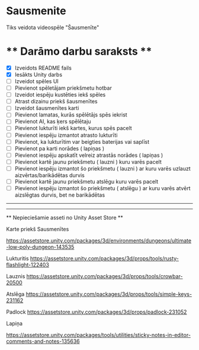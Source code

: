 # Sausmenite
Tiks veidota videospēle "Šausmenīte" 

# ** Darāmo darbu saraksts ** 
- [x] Izveidots README fails
- [x] Iesākts Unity darbs
- [ ] Izveidot spēles UI
- [ ] Pievienot spēletājam priekšmetu hotbar
- [ ] Izveidot iespēju kustēties iekš spēles
- [ ] Atrast dizainu priekš šausmenītes
- [ ] Izveidot šausmenītes karti
- [ ] Pievienot lamatas, kurās spēlētājs spēs iekrist
- [ ] Pievienot AI, kas ķers spēlētaju
- [ ] Pievienot lukturīti iekš kartes, kurus spēs pacelt
- [ ] Pievienot iespēju izmantot atrasto lukturīti
- [ ] Pievienot, ka lukturītim var beigties baterijas vai saplīst
- [ ] Pievienot pa karti norādes ( lapiņas )
- [ ] Pievienot iespēju apskatīt velreiz atrastās norādes ( lapiņas )
- [ ] Pievienot kartē jaunu priekšmetu ( lauzni ) kuru varēs pacelt
- [ ] Pievienot iespēju izmantot šo priekšmetu ( lauzni ) ar kuru varēs uzlauzt aizvērtas/barikādētas durvis
- [ ] Pievienot kartē jaunu priekšmetu atslēgu kuru varēs pacelt
- [ ] Pievienot iespēju izmantot šo priekšmetu ( atslēgu ) ar kuru varēs atvērt aizslēgtas durvis, bet ne barikādētas

________________________________________________________________________________________________________________________________________________
________________________________________________________________________________________________________________________________________________

** Nepieciešamie asseti no Unity Asset Store **

Karte priekš Sausmenītes

https://assetstore.unity.com/packages/3d/environments/dungeons/ultimate-low-poly-dungeon-143535

Lukturitis
https://assetstore.unity.com/packages/3d/props/tools/rusty-flashlight-122403

Lauznis
https://assetstore.unity.com/packages/3d/props/tools/crowbar-20500

Atslēga 
https://assetstore.unity.com/packages/3d/props/tools/simple-keys-231162

Padlock
https://assetstore.unity.com/packages/3d/props/padlock-231052


Lapiņa

https://assetstore.unity.com/packages/tools/utilities/sticky-notes-in-editor-comments-and-notes-135636
